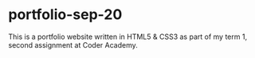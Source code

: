 # portfolio-sep-20

This is a portfolio website written in HTML5 & CSS3 as part of my term 1, second assignment at Coder Academy.
